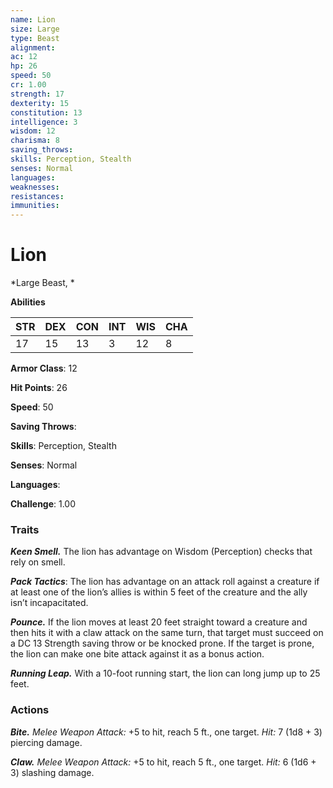 ```yaml
---
name: Lion
size: Large
type: Beast
alignment: 
ac: 12
hp: 26
speed: 50
cr: 1.00
strength: 17
dexterity: 15
constitution: 13
intelligence: 3
wisdom: 12
charisma: 8
saving_throws: 
skills: Perception, Stealth
senses: Normal
languages: 
weaknesses:
resistances:
immunities:
---
```


# Lion

*Large Beast, *

**Abilities**

| STR | DEX | CON | INT | WIS | CHA |
| --- | --- | --- | --- | --- | --- |
| 17 | 15 | 13 | 3 | 12 | 8 |

**Armor Class**: 12

**Hit Points**: 26

**Speed**: 50

**Saving Throws**: 

**Skills**: Perception, Stealth

**Senses**: Normal

**Languages**: 

**Challenge**: 1.00


### Traits
***Keen Smell.*** The lion has advantage on Wisdom (Perception) checks that rely on smell. 

***Pack Tactics***: The lion has advantage on an attack roll against a creature if at least one of the lion’s allies is within 5 feet of the creature and the ally isn’t incapacitated.

***Pounce.*** If the lion moves at least 20 feet straight toward a creature and then hits it with a claw attack on the same turn, that target must succeed on a DC 13 Strength saving throw or be knocked prone. If the target is prone, the lion can make one bite attack against it as a bonus action. 

***Running Leap.*** With a 10-foot running start, the lion can long jump up to 25 feet.

### Actions
***Bite.*** *Melee Weapon Attack:* +5 to hit, reach 5 ft., one target. *Hit:* 7 (1d8 + 3) piercing damage. 

***Claw.*** *Melee Weapon Attack:* +5 to hit, reach 5 ft., one target. *Hit:* 6 (1d6 + 3) slashing damage.
